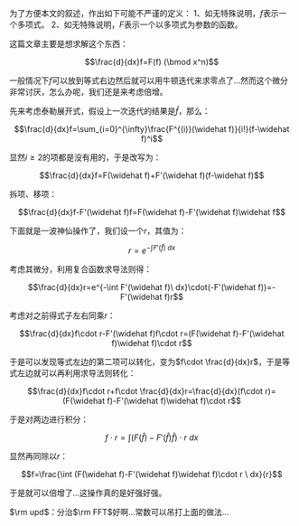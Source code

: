 为了方便本文的叙述，作出如下可能不严谨的定义：
$1$、如无特殊说明，$f$表示一个多项式。
$2$、如无特殊说明，$F$表示一个以多项式为参数的函数。

这篇文章主要是想求解这个东西：

$$\frac{d}{dx}f=F(f) (\bmod x^n)$$

一般情况下$f$可以放到等式右边然后就可以用牛顿迭代来求零点了...然而这个微分非常讨厌，怎么办呢，我们还是来考虑倍增。

先来考虑泰勒展开式，假设上一次迭代的结果是$\widehat f$，那么：

$$\frac{d}{dx}f=\sum_{i=0}^{\infty}\frac{F^{(i)}(\widehat f)}{i!}(f-\widehat f)^i$$

显然$i\geq 2$的项都是没有用的，于是改写为：

$$\frac{d}{dx}f=F(\widehat f)+F'(\widehat f)(f-\widehat f)$$

拆项、移项：

$$\frac{d}{dx}f-F'(\widehat f)f=F(\widehat f)-F'(\widehat f)\widehat f$$

下面就是一波神仙操作了，我们设一个$r$，其值为：

$$r=e^{-\int F'(\widehat f)\ dx}$$

考虑其微分，利用复合函数求导法则得：

$$\frac{d}{dx}r=e^{-\int F'(\widehat f)\ dx}\cdot(-F'(\widehat f))=-F'(\widehat f)r$$

考虑对之前得式子左右同乘$r$：

$$\frac{d}{dx}f\cdot r-F'(\widehat f)f\cdot r=(F(\widehat f)-F'(\widehat f)\widehat f)\cdot r$$

于是可以发现等式左边的第二项可以转化，变为$f\cdot \frac{d}{dx}r$，于是等式左边就可以再利用求导法则转化：

$$\frac{d}{dx}f\cdot r+f\cdot \frac{d}{dx}r=\frac{d}{dx}(f\cdot r)=(F(\widehat f)-F'(\widehat f)\widehat f)\cdot r$$

于是对两边进行积分：

$$f\cdot r=\int (F(\widehat f)-F'(\widehat f)\widehat f)\cdot r \ dx$$

显然再同除以$r$：

$$f=\frac{\int (F(\widehat f)-F'(\widehat f)\widehat f)\cdot r \ dx}{r}$$

于是就可以倍增了...这操作真的是好强好强。

$\rm upd$：分治$\rm FFT$好啊...常数可以吊打上面的做法...
